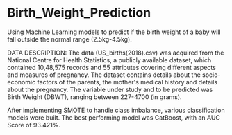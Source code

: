 # Birth_Weight_Prediction
Using Machine Learning models to predict if the birth weight of a baby will fall outside the normal range (2.5kg-4.5kg). 

DATA DESCRIPTION:
The data (US_births(2018).csv) was acquired from the National Centre for Health Statistics, a publicly available dataset, which contained 10,48,575 records and 55 attributes covering different aspects  and measures of pregnancy. The dataset contains details about the socio-economic factors of the parents, the mother's medical history and details about the pregnancy. The variable under study and to be predicted was Birth Weight (DBWT), ranging between 227-4700 (in grams). 

After implementing SMOTE to handle class imbalance, various classification models were built. The best performing model was CatBoost, with an AUC Score of 93.421%.

